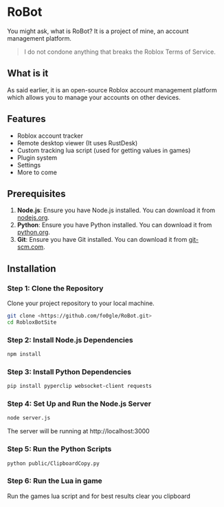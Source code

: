 # RoBot

You might ask, what is RoBot? It is a project of mine, an account management platform.

> I do not condone anything that breaks the Roblox Terms of Service.

## What is it

As said earlier, it is an open-source Roblox account management platform which allows you to manage your accounts on other devices.

## Features

- Roblox account tracker
- Remote desktop viewer (It uses RustDesk)
- Custom tracking lua script (used for getting values in games)
- Plugin system
- Settings
- More to come

## Prerequisites

1. **Node.js**: Ensure you have Node.js installed. You can download it from [nodejs.org](https://nodejs.org/).
2. **Python**: Ensure you have Python installed. You can download it from [python.org](https://www.python.org/).
3. **Git**: Ensure you have Git installed. You can download it from [git-scm.com](https://git-scm.com/).

## Installation

### Step 1: Clone the Repository
Clone your project repository to your local machine.
```sh
git clone <https://github.com/fo0gle/RoBot.git>
cd RobloxBotSite
```

### Step 2: Install Node.js Dependencies
```sh
npm install
```

### Step 3: Install Python Dependencies
```sh
pip install pyperclip websocket-client requests
```

### Step 4: Set Up and Run the Node.js Server
```sh
node server.js
```

The server will be running at http://localhost:3000

### Step 5: Run the Python Scripts
```sh
python public/ClipboardCopy.py
```

### Step 6: Run the Lua in game
Run the games lua script and for best results clear you clipboard

